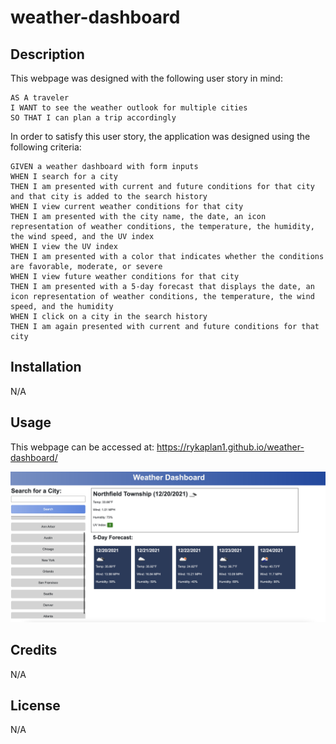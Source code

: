 # weather-dashboard

## Description
This webpage was designed with the following user story in mind:
```
AS A traveler
I WANT to see the weather outlook for multiple cities
SO THAT I can plan a trip accordingly
```

In order to satisfy this user story, the application was designed using the following criteria:
```
GIVEN a weather dashboard with form inputs
WHEN I search for a city
THEN I am presented with current and future conditions for that city and that city is added to the search history
WHEN I view current weather conditions for that city
THEN I am presented with the city name, the date, an icon representation of weather conditions, the temperature, the humidity, the wind speed, and the UV index
WHEN I view the UV index
THEN I am presented with a color that indicates whether the conditions are favorable, moderate, or severe
WHEN I view future weather conditions for that city
THEN I am presented with a 5-day forecast that displays the date, an icon representation of weather conditions, the temperature, the wind speed, and the humidity
WHEN I click on a city in the search history
THEN I am again presented with current and future conditions for that city
```

## Installation
N/A

## Usage
This webpage can be accessed at: https://rykaplan1.github.io/weather-dashboard/

![A screenshot of the webpage](assets/images/screenshot.png)

## Credits
N/A

## License
N/A